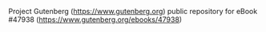 Project Gutenberg (https://www.gutenberg.org) public repository for eBook #47938 (https://www.gutenberg.org/ebooks/47938)
